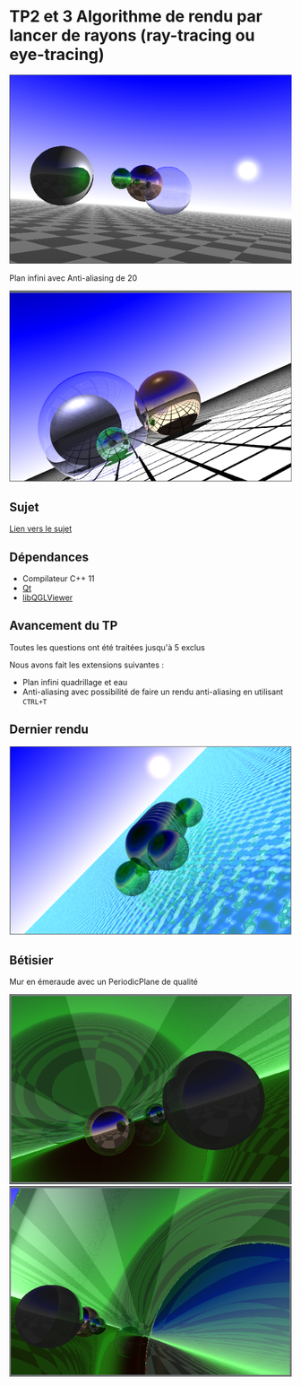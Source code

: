 # TP2 et 3 Algorithme de rendu par lancer de rayons (ray-tracing ou eye-tracing)

![alt rendu_4.3](https://raw.githubusercontent.com/TrimA74/INFO805-TP2/master/rendu_4.3.png "Rendu 4.3")

Plan infini avec Anti-aliasing de 20

![alt rendu_anti-aliasing-plan-infini](https://raw.githubusercontent.com/TrimA74/INFO805-TP2/master/anti-aliasing-20-periodic-plane.png "Rendu plan infini (PeriodicPlane) avec anti-aliasing")

## Sujet
[Lien vers le sujet](https://github.com/TrimA74/INFO805-TP2/blob/master/sujet.pdf)
## Dépendances
- Compilateur C++ 11 
- [Qt](https://www.qt.io/)
- [libQGLViewer](http://libqglviewer.com/)

## Avancement du TP

Toutes les questions ont été traitées jusqu'à 5 exclus

Nous avons fait les extensions suivantes : 
- Plan infini quadrillage et eau
- Anti-aliasing avec possibilité de faire un rendu anti-aliasing en utilisant `CTRL+T`

## Dernier rendu 

![alt rendu_final](https://raw.githubusercontent.com/TrimA74/INFO805-TP2/master/last_rendu.png "Rendu final")

## Bétisier
Mur en émeraude avec un PeriodicPlane de qualité

![alt emerald_building_error_PeriodicPlane](https://raw.githubusercontent.com/TrimA74/INFO805-TP2/master/emerald_building_error_PeriodicPlane.png "emerald_building_error_PeriodicPlane")
![alt emerald_building_error_PeriodicPlane](https://raw.githubusercontent.com/TrimA74/INFO805-TP2/master/emerald_building_error_PeriodicPlane2.png "emerald_building_error_PeriodicPlane")
